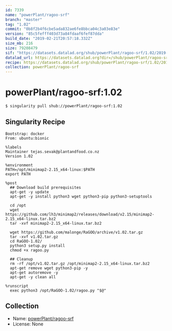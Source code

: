 ```yaml
---
id: 7339
name: "powerPlant/ragoo-srf"
branch: "master"
tag: "1.02"
commit: "0b8f2b4f6cbe5ada832ae6fe8bbca04c3a03e83e"
version: "85c5fefff403d73a84fdaaf6fef87dda"
build_date: "2019-02-21T20:57:18.332Z"
size_mb: 216
size: 79208479
sif: "https://datasets.datalad.org/shub/powerPlant/ragoo-srf/1.02/2019-02-21-0b8f2b4f-85c5feff/85c5fefff403d73a84fdaaf6fef87dda.simg"
datalad_url: https://datasets.datalad.org?dir=/shub/powerPlant/ragoo-srf/1.02/2019-02-21-0b8f2b4f-85c5feff/
recipe: https://datasets.datalad.org/shub/powerPlant/ragoo-srf/1.02/2019-02-21-0b8f2b4f-85c5feff/Singularity
collection: powerPlant/ragoo-srf
---
```


# powerPlant/ragoo-srf:1.02

```bash
$ singularity pull shub://powerPlant/ragoo-srf:1.02
```

## Singularity Recipe

```singularity
Bootstrap: docker
From: ubuntu:bionic

%labels
Maintainer tejas.sevak@plantandfood.co.nz
Version 1.02

%environment
PATH=/opt/minimap2-2.15_x64-linux:$PATH
export PATH

%post
  ## Download build prerequisites
  apt-get -y update
  apt-get -y install python3 wget python3-pip python3-setuptools

  cd /opt
  wget https://github.com/lh3/minimap2/releases/download/v2.15/minimap2-2.15_x64-linux.tar.bz2
  tar -xvf minimap2-2.15_x64-linux.tar.bz2
  
  wget https://github.com/malonge/RaGOO/archive/v1.02.tar.gz
  tar -xvf v1.02.tar.gz
  cd RaGOO-1.02/
  python3 setup.py install
  chmod +x ragoo.py

  ## Cleanup
  rm -rf /opt/v1.02.tar.gz /opt/minimap2-2.15_x64-linux.tar.bz2
  apt-get remove wget python3-pip -y
  apt-get autoremove -y
  apt-get -y clean all

%runscript
  exec python3 /opt/RaGOO-1.02/ragoo.py "$@"
```

## Collection

 - Name: [powerPlant/ragoo-srf](https://github.com/powerPlant/ragoo-srf)
 - License: None

